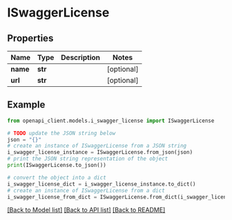 # ISwaggerLicense


## Properties

Name | Type | Description | Notes
------------ | ------------- | ------------- | -------------
**name** | **str** |  | [optional] 
**url** | **str** |  | [optional] 

## Example

```python
from openapi_client.models.i_swagger_license import ISwaggerLicense

# TODO update the JSON string below
json = "{}"
# create an instance of ISwaggerLicense from a JSON string
i_swagger_license_instance = ISwaggerLicense.from_json(json)
# print the JSON string representation of the object
print(ISwaggerLicense.to_json())

# convert the object into a dict
i_swagger_license_dict = i_swagger_license_instance.to_dict()
# create an instance of ISwaggerLicense from a dict
i_swagger_license_from_dict = ISwaggerLicense.from_dict(i_swagger_license_dict)
```
[[Back to Model list]](../README.md#documentation-for-models) [[Back to API list]](../README.md#documentation-for-api-endpoints) [[Back to README]](../README.md)


